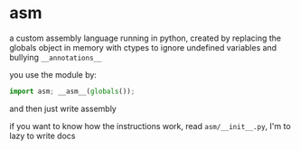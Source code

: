 # asm

a custom assembly language running in python, created by replacing the globals object in memory with ctypes to ignore undefined variables and bullying  `__annotations__`


you use the module by:
```py
import asm; __asm__(globals());
```

and then just write assembly

if you want to know how the instructions work, read `asm/__init__.py`, I'm to lazy to write docs
